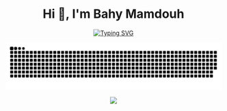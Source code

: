 <div align="center">
<h1 align="center">Hi 👋, I'm Bahy Mamdouh</h1>
	

[![Typing SVG](https://readme-typing-svg.herokuapp.com?font=Architects+Daughter&color=7AF79A&size=30&lines=++Hey,+👋+everyone...!;I'm+Learning+CyberSecurity...;Excited+about+Career...♡;Love+To+Learn+new+skills;Active+Learner/Researcher)](https://git.io/typing-svg)

<!--- snake -->
<div align="center">
  <img  src="https://github.com/1999AZZAR/1999AZZAR/blob/main/resources/img/grid-snake.svg"
       alt="snake" /></a>
</div>


![](http://github-profile-summary-cards.vercel.app/api/cards/profile-details?username=Bahy-Mamdouh&theme=transparent)



